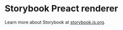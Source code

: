 # Storybook Preact renderer

Learn more about Storybook at [storybook.js.org](https://storybook.js.org/?utm_source=readme).
